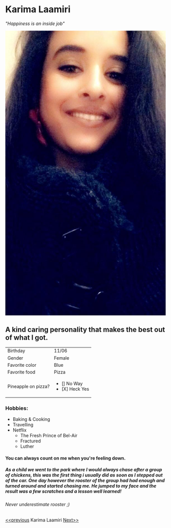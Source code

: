 # Karima Laamiri
_"Happiness is an inside job"_

![My photo](https://github.com/karimawd/markdown/blob/master/photo.jpg)
## A kind caring personality that makes the best out of what I got.
| | |
 ---|---| 
 Birthday | 11/06 | 
|Gender| Female 
|Favorite color|Blue 
|Favorite food | Pizza 
| Pineapple on pizza? | <ul><li>[] No Way</li><li>[X] Heck Yes</li></ul>|
### Hobbies:
* Baking & Cooking
* Travelling
* Netflix
    * The Fresh Prince of Bel-Air
    * Fractured
    * Luther
#### You can always count on me when you're feeling down. 
##### As a child we went to the park where I would always chase after a group of chickens, this was the first thing i usually did as soon as I stepped out of the car. One day however the rooster of the group had had enough and turned around and started chasing me. He jumped to my face and the result was a few scratches and a lesson well learned!
###### Never underestimate rooster ;)
[<<previous](https://github.com/jeremiaverhulst/challenge-markdown)  Karima Laamiri  [Next>>](https://github.com/kkckushal/Kushal-KC)
